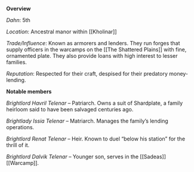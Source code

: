 **Overview**

*Dahn*: 5th

*Location*: Ancestral manor within [[Kholinar]]

*Trade/Influence*: Known as armorers and lenders. They run forges that supply officers in the warcamps on the [[The Shattered Plains]] with fine, ornamented plate. They also provide loans with high interest to lesser families.

*Reputation*: Respected for their craft, despised for their predatory money-lending.


**Notable members**

*Brightlord Havril Telenar* – Patriarch. Owns a suit of Shardplate, a family heirloom said to have been salvaged centuries ago.

*Brightlady Issia Telenar* – Matriarch. Manages the family’s lending operations.

*Brightlord Renat Telenar* – Heir. Known to duel “below his station” for the thrill of it.

*Brightlord Dalvik Telenar* – Younger son, serves in the [[Sadeas]] [[Warcamp]]. 